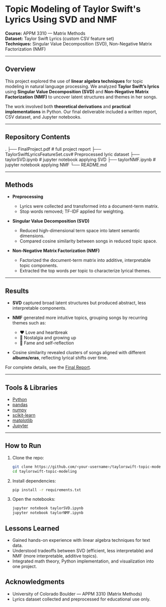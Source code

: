 # Topic Modeling of Taylor Swift's Lyrics Using SVD and NMF

**Course:** APPM 3310 — Matrix Methods  
**Dataset:** Taylor Swift Lyrics (custom CSV feature set)  
**Techniques:** Singular Value Decomposition (SVD), Non-Negative Matrix Factorization (NMF)

---

## Overview
This project explored the use of **linear algebra techniques** for topic modeling in natural language processing. We analyzed **Taylor Swift’s lyrics** using **Singular Value Decomposition (SVD)** and **Non-Negative Matrix Factorization (NMF)** to uncover latent structures and themes in her songs.

The work involved both **theoretical derivations** and **practical implementations** in Python. Our final deliverable included a written report, CSV dataset, and Jupyter notebooks.

---

## Repository Contents
.
├── FinalProject.pdf # full project report
├── TaylorSwiftLyricsFeatureSet.csv# Preprocessed lyric dataset
├── taylorSVD.ipynb # jupyter notebook applying SVD
├── taylorNMF.ipynb # jupyter notebook applying NMF
└── README.md

---

## Methods
- **Preprocessing**  
  - Lyrics were collected and transformed into a document-term matrix.  
  - Stop words removed; TF-IDF applied for weighting.  

- **Singular Value Decomposition (SVD)**  
  - Reduced high-dimensional term space into latent semantic dimensions.  
  - Compared cosine similarity between songs in reduced topic space.  

- **Non-Negative Matrix Factorization (NMF)**  
  - Factorized the document-term matrix into additive, interpretable topic components.  
  - Extracted the top words per topic to characterize lyrical themes.  

---

## Results
- **SVD** captured broad latent structures but produced abstract, less interpretable components.  
- **NMF** generated more intuitive topics, grouping songs by recurring themes such as:  
  - ❤️ Love and heartbreak  
  - 🌆 Nostalgia and growing up  
  - 🌟 Fame and self-reflection  

- Cosine similarity revealed clusters of songs aligned with different **albums/eras**, reflecting lyrical shifts over time.

For complete details, see the [Final Report](FinalProject.pdf).

---

## Tools & Libraries
- [Python](https://www.python.org/)  
- [pandas](https://pandas.pydata.org/)  
- [numpy](https://numpy.org/)  
- [scikit-learn](https://scikit-learn.org/)  
- [matplotlib](https://matplotlib.org/)  
- [Jupyter](https://jupyter.org/)  

---

## How to Run
1. Clone the repo:
   ```bash
   git clone https://github.com/<your-username>/taylorswift-topic-modeling.git
   cd taylorswift-topic-modeling
   ```
2. Install dependencies:
   ```bash
   pip install -r requirements.txt
   ```
3. Open the notebooks:
   ```bash
   jupyter notebook taylorSVD.ipynb
   jupyter notebook taylorNMF.ipynb
   ```

## Lessons Learned
* Gained hands-on experience with linear algebra techniques for text data.
* Understood tradeoffs between SVD (efficient, less interpretable) and NMF (more interpretable, additive topics).
* Integrated math theory, Python implementation, and visualization into one project.

## Acknowledgments
* University of Colorado Boulder — APPM 3310 (Matrix Methods)
* Lyrics dataset collected and preprocessed for educational use only.

